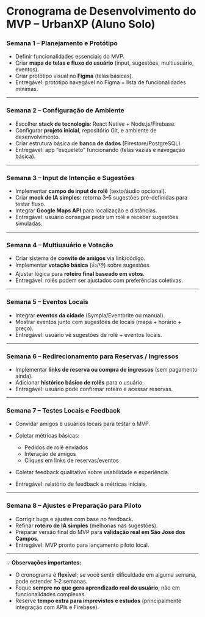 # **Cronograma de Desenvolvimento do MVP – UrbanXP (Aluno Solo)**

### **Semana 1 – Planejamento e Protótipo**

* Definir funcionalidades essenciais do MVP.
* Criar **mapa de telas e fluxo do usuário** (input, sugestões, multiusuário, eventos).
* Criar protótipo visual no **Figma** (telas básicas).
* Entregável: protótipo navegável no Figma + lista de funcionalidades mínimas.

---

### **Semana 2 – Configuração de Ambiente**

* Escolher **stack de tecnologia**: React Native + Node.js/Firebase.
* Configurar **projeto inicial**, repositório Git, e ambiente de desenvolvimento.
* Criar estrutura básica de **banco de dados** (Firestore/PostgreSQL).
* Entregável: app “esqueleto” funcionando (telas vazias e navegação básica).

---

### **Semana 3 – Input de Intenção e Sugestões**

* Implementar **campo de input de rolê** (texto/áudio opcional).
* Criar **mock de IA simples**: retorna 3–5 sugestões pré-definidas para testar fluxo.
* Integrar **Google Maps API** para localização e distâncias.
* Entregável: usuário consegue pedir um rolê e receber sugestões simuladas.

---

### **Semana 4 – Multiusuário e Votação**

* Criar sistema de **convite de amigos** via link/código.
* Implementar **votação básica** (👍/👎) sobre sugestões.
* Ajustar lógica para **roteiro final baseado em votos**.
* Entregável: rolês podem ser ajustados com preferências coletivas.

---

### **Semana 5 – Eventos Locais**

* Integrar **eventos da cidade** (Sympla/Eventbrite ou manual).
* Mostrar eventos junto com sugestões de locais (mapa + horário + preço).
* Entregável: usuário vê sugestões de rolê + eventos locais.

---

### **Semana 6 – Redirecionamento para Reservas / Ingressos**

* Implementar **links de reserva ou compra de ingressos** (sem pagamento ainda).
* Adicionar **histórico básico de rolês** para o usuário.
* Entregável: usuário pode confirmar roteiro e acessar reservas.

---

### **Semana 7 – Testes Locais e Feedback**

* Convidar amigos e usuários locais para testar o MVP.
* Coletar métricas básicas:

  * Pedidos de rolê enviados
  * Interação de amigos
  * Cliques em links de reservas/eventos
* Coletar feedback qualitativo sobre usabilidade e experiência.
* Entregável: relatório de feedback e métricas iniciais.

---

### **Semana 8 – Ajustes e Preparação para Piloto**

* Corrigir bugs e ajustes com base no feedback.
* Refinar **roteiro de IA simples** (melhorias nas sugestões).
* Preparar versão final do MVP para **validação real em São José dos Campos**.
* Entregável: MVP pronto para lançamento piloto local.

---

💡 **Observações importantes:**

* O cronograma é **flexível**; se você sentir dificuldade em alguma semana, pode estender 1–2 semanas.
* Foque **sempre no que gera aprendizado real do usuário**, não em funcionalidades complexas.
* Reserve **tempo extra para imprevistos e estudos** (principalmente integração com APIs e Firebase).
